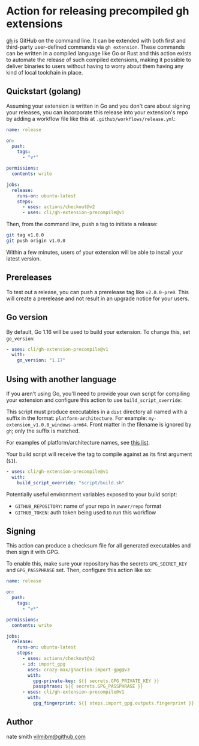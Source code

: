 # Action for releasing precompiled gh extensions

[gh](https://github.com/cli/cli) is GitHub on the command line. It can be extended with both first and third-party user-defined commands via `gh extension`. These commands can be written in a compiled language like Go or Rust and this action exists to automate the release of such compiled extensions, making it possible to deliver binaries to users without having to worry about them having any kind of local toolchain in place.

## Quickstart (golang)

Assuming your extension is written in Go and you don't care about signing your releases, you can incorporate this release into your extension's repo by adding a workflow file like this at `.github/workflows/release.yml`:

```yaml
name: release

on:
  push:
    tags:
      - "v*"

permissions:
  contents: write

jobs:
  release:
    runs-on: ubuntu-latest
    steps:
      - uses: actions/checkout@v2
      - uses: cli/gh-extension-precompile@v1
```

Then, from the command line, push a tag to initiate a release:

```bash
git tag v1.0.0
git push origin v1.0.0
```

Within a few minutes, users of your extension will be able to install your latest version.

## Prereleases

To test out a release, you can push a prerelease tag like `v2.0.0-pre0`. This will create a prerelease and not result in an upgrade notice for your users.

## Go version

By default, Go 1.16 will be used to build your extension. To change this, set `go_version`:

```yaml
- uses: cli/gh-extension-precompile@v1
  with:
    go_version: "1.17"
```

## Using with another language

If you aren't using Go, you'll need to provide your own script for compiling your extension and configure this action to use `build_script_override`:

This script must produce executables in a `dist` directory all named with a suffix in the format: `platform-architecture`. For example: `my-extension_v1.0.0_windows-arm64`. Front matter in the filename is ignored by `gh`; only the suffix is matched.

For examples of platform/architecture names, see [this list](https://github.com/cli/cli/blob/94a640bd2a0949d5aff3d55965fa31f641138399/pkg/cmd/extension/manager.go#L723).

Your build script will receive the tag to compile against as its first argument (`$1`).

```yaml
- uses: cli/gh-extension-precompile@v1
  with:
    build_script_override: "script/build.sh"
```

Potentially useful environment variables exposed to your build script:

- `GITHUB_REPOSITORY`: name of your repo in `owner/repo` format
- `GITHUB_TOKEN`: auth token being used to run this workflow

## Signing

This action can produce a checksum file for all generated executables and then sign it with GPG.

To enable this, make sure your repository has the secrets `GPG_SECRET_KEY` and `GPG_PASSPHRASE` set. Then, configure this action like so:

```yaml
name: release

on:
  push:
    tags:
      - "v*"

permissions:
  contents: write

jobs:
  release:
    runs-on: ubuntu-latest
    steps:
      - uses: actions/checkout@v2
      - id: import_gpg
        uses: crazy-max/ghaction-import-gpg@v3
        with:
          gpg-private-key: ${{ secrets.GPG_PRIVATE_KEY }}
          passphrase: ${{ secrets.GPG_PASSPHRASE }}
      - uses: cli/gh-extension-precompile@v1
        with:
          gpg_fingerprint: ${{ steps.import_gpg.outputs.fingerprint }}
```

## Author

nate smith <vilmibm@github.com>
